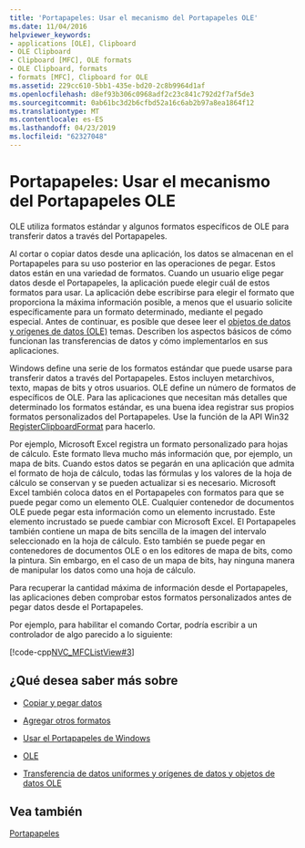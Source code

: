```yaml
---
title: 'Portapapeles: Usar el mecanismo del Portapapeles OLE'
ms.date: 11/04/2016
helpviewer_keywords:
- applications [OLE], Clipboard
- OLE Clipboard
- Clipboard [MFC], OLE formats
- OLE Clipboard, formats
- formats [MFC], Clipboard for OLE
ms.assetid: 229cc610-5bb1-435e-bd20-2c8b9964d1af
ms.openlocfilehash: d8ef93b306c0968adf2c23c841c792d2f7af5de3
ms.sourcegitcommit: 0ab61bc3d2b6cfbd52a16c6ab2b97a8ea1864f12
ms.translationtype: MT
ms.contentlocale: es-ES
ms.lasthandoff: 04/23/2019
ms.locfileid: "62327048"
---
```

# <a name="clipboard-using-the-ole-clipboard-mechanism"></a>Portapapeles: Usar el mecanismo del Portapapeles OLE

OLE utiliza formatos estándar y algunos formatos específicos de OLE para transferir datos a través del Portapapeles.

Al cortar o copiar datos desde una aplicación, los datos se almacenan en el Portapapeles para su uso posterior en las operaciones de pegar. Estos datos están en una variedad de formatos. Cuando un usuario elige pegar datos desde el Portapapeles, la aplicación puede elegir cuál de estos formatos para usar. La aplicación debe escribirse para elegir el formato que proporciona la máxima información posible, a menos que el usuario solicite específicamente para un formato determinado, mediante el pegado especial. Antes de continuar, es posible que desee leer el [objetos de datos y orígenes de datos (OLE)](../mfc/data-objects-and-data-sources-ole.md) temas. Describen los aspectos básicos de cómo funcionan las transferencias de datos y cómo implementarlos en sus aplicaciones.

Windows define una serie de los formatos estándar que puede usarse para transferir datos a través del Portapapeles. Estos incluyen metarchivos, texto, mapas de bits y otros usuarios. OLE define un número de formatos de específicos de OLE. Para las aplicaciones que necesitan más detalles que determinado los formatos estándar, es una buena idea registrar sus propios formatos personalizados del Portapapeles. Use la función de la API Win32 [RegisterClipboardFormat](/windows/desktop/api/winuser/nf-winuser-registerclipboardformata) para hacerlo.

Por ejemplo, Microsoft Excel registra un formato personalizado para hojas de cálculo. Este formato lleva mucho más información que, por ejemplo, un mapa de bits. Cuando estos datos se pegarán en una aplicación que admita el formato de hoja de cálculo, todas las fórmulas y los valores de la hoja de cálculo se conservan y se pueden actualizar si es necesario. Microsoft Excel también coloca datos en el Portapapeles con formatos para que se puede pegar como un elemento OLE. Cualquier contenedor de documentos OLE puede pegar esta información como un elemento incrustado. Este elemento incrustado se puede cambiar con Microsoft Excel. El Portapapeles también contiene un mapa de bits sencilla de la imagen del intervalo seleccionado en la hoja de cálculo. Esto también se puede pegar en contenedores de documentos OLE o en los editores de mapa de bits, como la pintura. Sin embargo, en el caso de un mapa de bits, hay ninguna manera de manipular los datos como una hoja de cálculo.

Para recuperar la cantidad máxima de información desde el Portapapeles, las aplicaciones deben comprobar estos formatos personalizados antes de pegar datos desde el Portapapeles.

Por ejemplo, para habilitar el comando Cortar, podría escribir a un controlador de algo parecido a lo siguiente:

[!code-cpp[NVC_MFCListView#3](../atl/reference/codesnippet/cpp/clipboard-using-the-ole-clipboard-mechanism_1.cpp)]

## <a name="what-do-you-want-to-know-more-about"></a>¿Qué desea saber más sobre

- [Copiar y pegar datos](../mfc/clipboard-copying-and-pasting-data.md)

- [Agregar otros formatos](../mfc/clipboard-adding-other-formats.md)

- [Usar el Portapapeles de Windows](../mfc/clipboard-using-the-windows-clipboard.md)

- [OLE](../mfc/ole-background.md)

- [Transferencia de datos uniformes y orígenes de datos y objetos de datos OLE](../mfc/data-objects-and-data-sources-ole.md)

## <a name="see-also"></a>Vea también

[Portapapeles](../mfc/clipboard.md)

